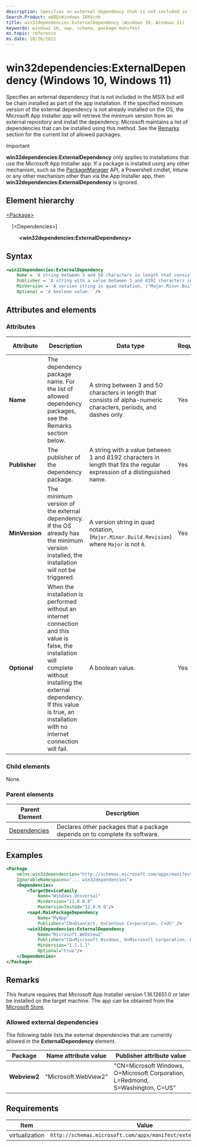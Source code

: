 ```yaml
---
description: Specifies an external dependency that is not included in the MSIX but will be chain installed as part of the app installation. 
Search.Product: eADQiWindows 10XVcnh
title: win32dependencies:ExternalDependency (Windows 10, Windows 11)
keywords: windows 10, uwp, schema, package manifest
ms.topic: reference
ms.date: 10/26/2021
---
```


# win32dependencies:ExternalDependency (Windows 10, Windows 11)

Specifies an external dependency that is not included in the MSIX but will be chain installed as part of the app installation. If the specified minimum version of the external dependency is not already installed on the OS, the Microsoft App Installer app will retrieve the minimum version from an external repository and install the dependency. Microsoft maintains a list of dependencies that can be installed using this method. See the [Remarks](#remarks) section for the current list of allowed packages.

> [!IMPORTANT]
> **win32dependencies:ExternalDependency** only applies to installations that use the Microsoft App Installer app. If a package is installed using any other mechanism, such as the [PackageManager](/uwp/api/windows.management.deployment.packagemanager) API, a Powershell cmdlet, Intune or any other mechanism other than via the App Installer app, then **win32dependencies:ExternalDependency** is ignored.

## Element hierarchy

[\<Package\>](element-package.md)

&nbsp;&nbsp;&nbsp;&nbsp;[\<Dependencies\>]

&nbsp;&nbsp;&nbsp;&nbsp; &nbsp;&nbsp;&nbsp;&nbsp;**\<win32dependencies:ExternalDependency\>**

## Syntax

```xml
<win32dependencies:ExternalDependency
    Name = 'A string between 3 and 50 characters in length that consists of alpha-numeric characters, periods, and dashes only.' 
    Publisher = 'A string with a value between 1 and 8192 characters in length that fits the regular expression  of a distinguished name.'
    MinVersion = 'A version string in quad notation, ("Major.Minor.Build.Revision") where "Major" is not "0".'
    Optional = 'A boolean value.' />
```

## Attributes and elements

### Attributes

| Attribute | Description | Data type | Required | Default value |
|-|-|-|-|-|
| **Name** | The dependency package name. For the list of allowed dependency packages, see the Remarks section below. | A string between 3 and 50 characters in length that consists of alpha-numeric characters, periods, and dashes only. | Yes |  |
| **Publisher** | The publisher of the dependency package. | A string with a value between 1 and 8192 characters in length that fits the regular expression  of a distinguished name. | Yes |  |
| **MinVersion**  | The minimum version of the external dependency. If the OS already has the minimum version installed, the installation will not be triggered. | A version string in quad notation, (`Major.Minor.Build.Revision`) where `Major` is not `0`. | Yes |  |
| **Optional**  | When the installation is performed without an internet connection and this value is false, the installation will complete without installing the external dependency. If this value is true, an installation with no internet connection will fail. | A boolean value. | Yes |  |

### Child elements

None.

### Parent elements

| Parent Element | Description |
|-|-|
| [Dependencies](element-dependencies.md) | Declares other packages that a package depends on to complete its software. |

## Examples

```xml
<Package
    xmlns:win32dependencies="http://schemas.microsoft.com/appx/manifest/externaldependencies"  
    IgnorableNamespaces="... win32dependencies">
    <Dependencies>  
        <TargetDeviceFamily
            Name="Windows.Universal"
            MinVersion="11.0.0.0" 
            MaxVersionTested="12.0.0.0"/>  
        <uap4:MainPackageDependency
            Name="MyApp"
            Publisher="CN=DianCert, O=Contoso Corporation, C=US" />  
        <win32dependencies:ExternalDependency
            Name="Microsoft.WebView2"
            Publisher="CN=Microsoft Windows, O=Microsoft Corporation, L=Redmond, S=Washington, C=US"
            MinVersion="1.1.1.1"
            Optional="true"/>
    </Dependencies>  
</Package>
```

## Remarks

This feature requires that Microsoft App Installer version 1.16.12651.0 or later be installed on the target machine. The app can be obtained from the [Microsoft Store](https://www.microsoft.com/en-us/store/apps/windows).

### Allowed external dependencies

The following table lists the external dependencies that are currently allowed in the **ExternalDependency** element.

| Package | Name attribute value | Publisher attribute value |
|-|-|-|
| **Webview2** | "Microsoft.WebView2" | "CN=Microsoft Windows, O=Microsoft Corporation, L=Redmond, S=Washington, C=US" |

## Requirements

| Item | Value |
|--|--|
| virtualization | `http://schemas.microsoft.com/appx/manifest/externaldependencies` |
